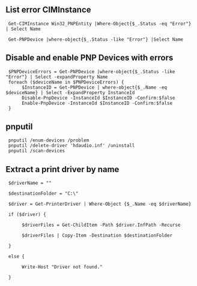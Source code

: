 ## List error CIMInstance

     Get-CIMInstance Win32_PNPEntity |Where-Object{$_.Status -eq "Error"} | Select Name

     Get-PNPDevice |where-object{$_.Status -like "Error"} |Select Name
 
## Disable and enable PNP Devices with errors
     
     $PNPDeviceErrors = Get-PNPDevice |where-object{$_.Status -like "Error"} | Select -expandProperty Name
     foreach ($deviceName in $PNPDeviceErrors) {
          $InstanceID = Get-PNPDevice | where-object{$_.Name -eq $deviceName} | Select -ExpandProperty InstanceId
          Disable-PnpDevice -InstanceId $InstanceID -Confirm:$false
          Enable-PnpDevice -InstanceId $InstanceID -Confirm:$false
     }

## pnputil
     pnputil /enum-devices /problem
     pnputil /delete-driver 'hdaudio.inf' /uninstall
     pnputil /scan-devices
     

## Extract a print driver by name
     
     $driverName = ""
     
     $destinationFolder = "C:\"
     
     $driver = Get-PrinterDriver | Where-Object {$_.Name -eq $driverName}
     
     if ($driver) {
     
          $driverFiles = Get-ChildItem -Path $driver.InfPath -Recurse
     
          $driverFiles | Copy-Item -Destination $destinationFolder
     
     }
     
     else {
     
          Write-Host "Driver not found."
     
     }
     

